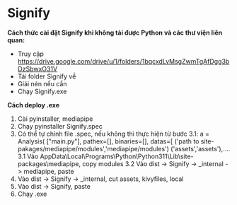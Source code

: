 # Signify
**Cách thức cài đặt Signify khi không tải được Python và các thư viện liên quan:**
- Truy cập https://drive.google.com/drive/u/1/folders/1bqcxdLvMsgZwmTgAfDgg3bDzSbwxO31V
- Tải folder Signify về
- Giải nén nếu cần
- Chạy Signify.exe

**Cách deploy .exe**
1. Cài pyinstaller, mediapipe
2. Chạy pyinstaller Signify.spec
3. Có thể tự chỉnh file .spec, nếu không thì thực hiện từ bước 3.1:
    a = Analysis(
    ["main.py"],
    pathex=[],
    binaries=[],
    datas=[
        ('path to site-pakages/mediapipe/modules','mediapipe/modules')
        ('assets','assets'),....
  3.1 Vào AppData\Local\Programs\Python\Python311\Lib\site-packages\mediapipe, copy modules
  3.2 Vào dist -> Signify -> _internal -> mediapipe, paste
4. Vào dist -> Signify -> _internal, cut assets, kivyfiles, local
5. Vào dist -> Signify, paste
6. Chạy .exe
